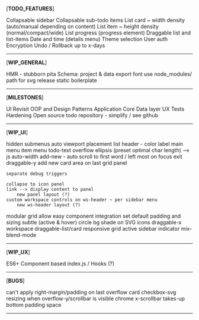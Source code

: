 [__TODO_FEATURES__]

<!-- Overflow-y cards -->
Collapsable sidebar
Collapsable sub-todo items
List card ~ width density (auto/manual depending on content)
List item ~ height density (normal/compact/wide)
List progress (progress element)
Draggable list and list-items
Date and time (details menu)
Theme selection
User auth
Encryption
Undo / Rollback up to x-days

---

[__WIP_GENERAL__]

<!-- design based on template -->
<!-- comment webpack structure -->
HMR - stubborn pita
Schema: project & data
export font
use node_modules/ path for svg
release static boilerplate

---

[__MILESTONES__]

<!-- Git init -->
<!-- Initial dependencies / package.json -->
<!-- Webpack config -->
<!-- Transpiler & Prefixer -->
<!-- Wireframe / Sketch -->
<!-- Project architecture -->
UI
Revisit OOP and Design Patterns
Application Core
Data layer
UX
Tests
Hardening
Open source todo repository - simplify / see github

---

[__WIP_UI__]

<!-- HTML template -->
<!-- SASS -->
<!-- Modern CSS -->
<!-- Grid+Flex -->
<!-- ws settings panel - slide from right -->
<!-- list cards -->
hidden submenus
    <!-- header user menu -->
    <!-- ws-header dropdown -->
    <!-- workspace settings -->
    auto viewport placement
    list
        header - color label
        main menu
        item menu
        todo-text overflow ellipsis (preset optimal char length) --> js auto-width
        add-new - auto scroll to first word / left most on focus exit
        draggable-y
add new card area on last grid panel
<!-- new todo item full-width + btn -->
<!-- layout debug function ~ debug(color) -->
    separate debug triggers
<!-- sidebar -->
    collapse to icon panel
    link --> display content to panel
        new panel layout (?)
    custom workspace controls on ws-header ~ per sidebar menu
        new ws-header layout (?)
modular grid
    allow easy component integration
    set default padding and sizing
subtle (active & hover) circle bg shade on SVG icons
draggable-x workspace
draggable-list/card
responsive grid
active sidebar indicator
mix-blend-mode

---

[__WIP_UX__]

ES6+
Component based
index.js / Hooks (?)

---

[__BUGS__]

can't apply right-margin/padding on last overflow card
checkbox-svg resizing when overflow-y/scrollbar is visible
chrome x-scrollbar takes-up bottom padding space

---